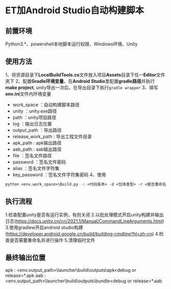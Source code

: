 # ET加Android Studio自动构建脚本

## 前置环境
Python3.*、powershell本地脚本运行权限、Windows环境、Unity

## 使用方法
1、将资源目录下**LocalBuildTools.cs**文件放入项目**Assets**目录下任一**Editor**文件夹下
2、配置**Gradle环境变量**，在**Android Studio**里配置**gradle路径**并执行**make project**, unity导出一次后，在导出目录下执行```gradle wrapper```
3、填写**env.ini**文件内环境变量
- work_space ：自动构建脚本路径
- unity ：unity.exe路径
- path ：unity项目路径
- log ：输出日志位置
- output_path ：导出路径
- release_work_path : 导出工程文件目录
- apk_path : apk输出路径
- aab_path : aab输出路径
- file ：签名文件路径
- password ：签名文件密码
- alias ：签名文件字符集
- key_password ：签名文件字符集密码
4、使用
``` bat
python <env.work_space>\Build.py -c <代码版本> -d <包体类型> -r <是否重命名最终出包> -p <资源分发类型> -o <覆盖安装提示> -f <是否强制清理缓存> -t <构建模板名称>
```

## 执行流程
1.检查配置unity是否有运行实例，有则关闭
2.以批处理模式开启unity构建并输出日志(https://docs.unity.cn/cn/2021.1/Manual/CommandLineArguments.html)
3.使用gradlew开启android studio构建(https://developer.android.google.cn/build/building-cmdline?hl=zh-cn)
4.检查是否需要重命名并进行操作
5.清理临时文件

## 最终输出位置
apk : <env.output_path>\launcher\build\outputs\apk\<debug or release>\*.apk
aab : <env.output_path>\launcher\build\outputs\bundle\<debug or release>\*.aab
